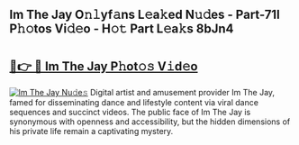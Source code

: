 ## Im The Jay O𝚗𝚕yf𝚊ns L𝚎a𝚔ed N𝚞𝚍es - Part-71l P𝚑𝚘tos Vi𝚍𝚎o - H𝚘𝚝 Part L𝚎a𝚔s 8bJn4

# <h2><a href="http://kf8piji.oniu.top/?m=Im+The+Jay">🔗👉 🔴 Im The Jay P𝚑ot𝚘𝚜 V𝚒d𝚎o</a></h2>

[![Im The Jay Nu𝚍e𝚜](https://i.imgur.com/0qMVB7G.gif)](http://kf8piji.oniu.top/?m=Im+The+Jay)
Digital artist and amusement provider Im The Jay, famed for disseminating dance and lifestyle content via viral dance sequences and succinct videos. The public face of Im The Jay is synonymous with openness and accessibility, but the hidden dimensions of his private life remain a captivating mystery.  
